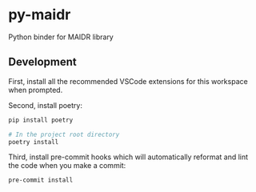 # py-maidr
Python binder for MAIDR library

## Development

First, install all the recommended VSCode extensions for this workspace when prompted.

Second, install poetry:

``` sh
pip install poetry

# In the project root directory
poetry install
```

Third, install pre-commit hooks which will automatically reformat and lint the code when you make a commit:

``` sh
pre-commit install
```
